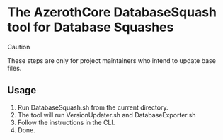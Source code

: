 # The AzerothCore DatabaseSquash tool for Database Squashes

> [!CAUTION]
> These steps are only for project maintainers who intend to update base files.

## Usage

1. Run DatabaseSquash.sh from the current directory.
2. The tool will run VersionUpdater.sh and DatabaseExporter.sh
3. Follow the instructions in the CLI.
4. Done.
